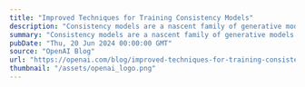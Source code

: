 ```yaml
---
title: "Improved Techniques for Training Consistency Models"
description: "Consistency models are a nascent family of generative models that can sample high quality data in one step without the need for adversarial training."
summary: "Consistency models are a nascent family of generative models that can sample high quality data in one step without the need for adversarial training."
pubDate: "Thu, 20 Jun 2024 00:00:00 GMT"
source: "OpenAI Blog"
url: "https://openai.com/blog/improved-techniques-for-training-consistency-models"
thumbnail: "/assets/openai_logo.png"
---
```


